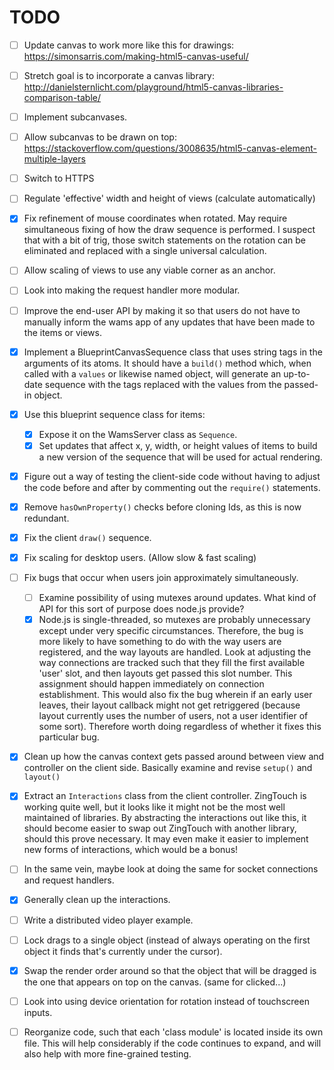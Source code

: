 # TODO

- [ ] Update canvas to work more like this for drawings: 
      <https://simonsarris.com/making-html5-canvas-useful/>
- [ ] Stretch goal is to incorporate a canvas library: 
      <http://danielsternlicht.com/playground/html5-canvas-libraries-comparison-table/>
- [ ] Implement subcanvases.
- [ ] Allow subcanvas to be drawn on top: 
      <https://stackoverflow.com/questions/3008635/html5-canvas-element-multiple-layers>
- [ ] Switch to HTTPS
- [ ] Regulate 'effective' width and height of views (calculate automatically)
- [X] Fix refinement of mouse coordinates when rotated.
      May require simultaneous fixing of how the draw sequence is performed.
      I suspect that with a bit of trig, those switch statements on the rotation
      can be eliminated and replaced with a single universal calculation.
- [ ] Allow scaling of views to use any viable corner as an anchor.
- [ ] Look into making the request handler more modular.
- [ ] Improve the end-user API by making it so that users do not have to
      manually inform the wams app of any updates that have been made to the
      items or views.
- [X] Implement a BlueprintCanvasSequence class that uses string tags in the
      arguments of its atoms. It should have a `build()` method which, when
      called with a `values` or likewise named object, will generate an
      up-to-date sequence with the tags replaced with the values from the
      passed-in object.
- [X] Use this blueprint sequence class for items:
  + [X] Expose it on the WamsServer class as `Sequence`.
  + [X] Set updates that affect x, y, width, or height values of items to build
        a new version of the sequence that will be used for actual rendering.
- [X] Figure out a way of testing the client-side code without having to adjust
      the code before and after by commenting out the `require()` statements.
- [X] Remove `hasOwnProperty()` checks before cloning Ids, as this is now 
      redundant.
- [X] Fix the client `draw()` sequence.
- [X] Fix scaling for desktop users. (Allow slow & fast scaling)
- [ ] Fix bugs that occur when users join approximately simultaneously.
  + [ ] Examine possibility of using mutexes around updates. What kind of API
        for this sort of purpose does node.js provide?
  + [X] Node.js is single-threaded, so mutexes are probably unnecessary except
        under very specific circumstances. Therefore, the bug is more likely to
        have something to do with the way users are registered, and the way
        layouts are handled. Look at adjusting the way connections are tracked
        such that they fill the first available 'user' slot, and then layouts
        get passed this slot number. This assignment should happen immediately
        on connection establishment.
        This would also fix the bug wherein if an early user leaves, their
        layout callback might not get retriggered (because layout currently uses
        the number of users, not a user identifier of some sort). Therefore
        worth doing regardless of whether it fixes this particular bug.
- [X] Clean up how the canvas context gets passed around between view and
      controller on the client side. Basically examine and revise `setup()` and
      `layout()`
- [X] Extract an `Interactions` class from the client controller. ZingTouch is 
      working quite well, but it looks like it might not be the most well
      maintained of libraries. By abstracting the interactions out like this, it
      should become easier to swap out ZingTouch with another library, should
      this prove necessary. It may even make it easier to implement new forms of
      interactions, which would be a bonus!
- [ ] In the same vein, maybe look at doing the same for socket connections and
      request handlers.
- [X] Generally clean up the interactions.
- [ ] Write a distributed video player example.
- [ ] Lock drags to a single object (instead of always operating on the first
      object it finds that's currently under the cursor).
- [X] Swap the render order around so that the object that will be dragged is
      the one that appears on top on the canvas. (same for clicked...)
- [ ] Look into using device orientation for rotation instead of touchscreen
      inputs.
- [ ] Reorganize code, such that each 'class module' is located inside its own
      file. This will help considerably if the code continues to expand, and
      will also help with more fine-grained testing.

